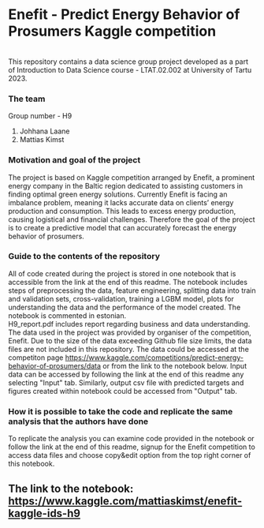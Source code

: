 # Enefit - Predict Energy Behavior of Prosumers Kaggle competition
<br>
This repository contains a data science group project developed as a part of Introduction to Data Science course - LTAT.02.002 at University of Tartu 2023.

### The team
Group number - H9
<br>
1. Johhana Laane
2. Mattias Kimst

### Motivation and goal of the project
The project is based on Kaggle competition arranged by Enefit, a prominent energy company in the Baltic region dedicated to assisting customers in finding optimal green energy solutions. Currently Enefit is facing an imbalance problem, meaning it lacks accurate data on clients’ energy production and consumption. This leads to excess energy production, causing logistical and financial challenges. Therefore the goal of the project is to create a predictive model that can accurately forecast the energy behavior of prosumers. 

### Guide to the contents of the repository
All of code created during the project is stored in one notebook that is accessible from the link at the end of this readme. The notebook includes steps of preprocessing the data, feature engineering, splitting data into train and validation sets, cross-validation, training a LGBM model, plots for understanding the data and the performance of the model created. The notebook is commented in estonian.
<br>
H9_report.pdf includes report regarding business and data understanding.
<br>
The data used in the project was provided by organiser of the competition, Enefit. Due to the size of the data exceeding Github file size limits, the data files are not included in this repository. The data could be accessed at the competiton page https://www.kaggle.com/competitions/predict-energy-behavior-of-prosumers/data or from the link to the notebook below. Input data can be accessed by following the link at the end of this readme any selecting "Input" tab. Similarly, output csv file with predicted targets and figures created within notebook could be accessed from "Output" tab.


### How it is possible to take the code and replicate the same analysis that the authors have done
To replicate the analysis you can examine code provided in the notebook or follow the link at the end of this readme, signup for the Enefit competition to access data files and choose copy&edit option from the top right corner of this notebook.
## The link to the notebook: https://www.kaggle.com/mattiaskimst/enefit-kaggle-ids-h9




